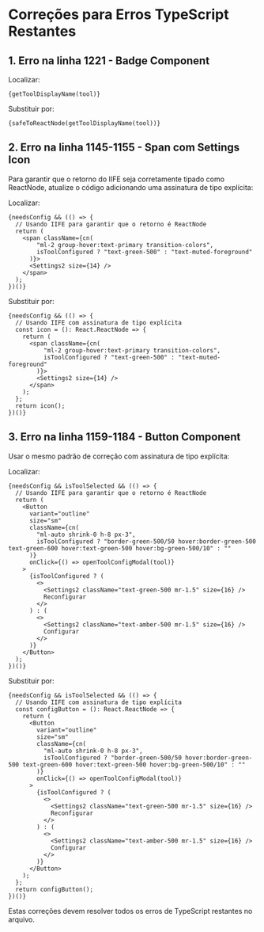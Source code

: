 # Correções para Erros TypeScript Restantes

## 1. Erro na linha 1221 - Badge Component

Localizar:
```tsx
{getToolDisplayName(tool)}
```

Substituir por:
```tsx
{safeToReactNode(getToolDisplayName(tool))}
```

## 2. Erro na linha 1145-1155 - Span com Settings Icon

Para garantir que o retorno do IIFE seja corretamente tipado como ReactNode, atualize o código adicionando uma assinatura de tipo explícita:

Localizar:
```tsx
{needsConfig && (() => {
  // Usando IIFE para garantir que o retorno é ReactNode
  return (
    <span className={cn(
        "ml-2 group-hover:text-primary transition-colors", 
        isToolConfigured ? "text-green-500" : "text-muted-foreground"
      )}>
      <Settings2 size={14} />
    </span>
  );
})()}
```

Substituir por:
```tsx
{needsConfig && (() => {
  // Usando IIFE com assinatura de tipo explícita
  const icon = (): React.ReactNode => {
    return (
      <span className={cn(
          "ml-2 group-hover:text-primary transition-colors", 
          isToolConfigured ? "text-green-500" : "text-muted-foreground"
        )}>
        <Settings2 size={14} />
      </span>
    );
  };
  return icon();
})()}
```

## 3. Erro na linha 1159-1184 - Button Component

Usar o mesmo padrão de correção com assinatura de tipo explícita:

Localizar:
```tsx
{needsConfig && isToolSelected && (() => {
  // Usando IIFE para garantir que o retorno é ReactNode
  return (
    <Button 
      variant="outline" 
      size="sm" 
      className={cn(
        "ml-auto shrink-0 h-8 px-3", 
        isToolConfigured ? "border-green-500/50 hover:border-green-500 text-green-600 hover:text-green-500 hover:bg-green-500/10" : ""
      )} 
      onClick={() => openToolConfigModal(tool)}
    >
      {isToolConfigured ? (
        <>
          <Settings2 className="text-green-500 mr-1.5" size={16} />
          Reconfigurar
        </>
      ) : (
        <>
          <Settings2 className="text-amber-500 mr-1.5" size={16} />
          Configurar
        </>
      )}
    </Button>
  );
})()}
```

Substituir por:
```tsx
{needsConfig && isToolSelected && (() => {
  // Usando IIFE com assinatura de tipo explícita
  const configButton = (): React.ReactNode => {
    return (
      <Button 
        variant="outline" 
        size="sm" 
        className={cn(
          "ml-auto shrink-0 h-8 px-3", 
          isToolConfigured ? "border-green-500/50 hover:border-green-500 text-green-600 hover:text-green-500 hover:bg-green-500/10" : ""
        )} 
        onClick={() => openToolConfigModal(tool)}
      >
        {isToolConfigured ? (
          <>
            <Settings2 className="text-green-500 mr-1.5" size={16} />
            Reconfigurar
          </>
        ) : (
          <>
            <Settings2 className="text-amber-500 mr-1.5" size={16} />
            Configurar
          </>
        )}
      </Button>
    );
  };
  return configButton();
})()}
```

Estas correções devem resolver todos os erros de TypeScript restantes no arquivo.
